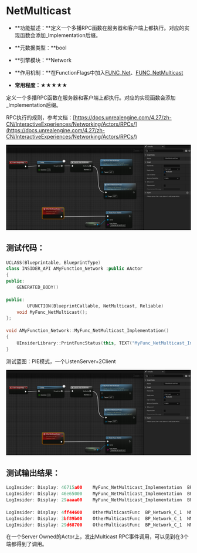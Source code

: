 # NetMulticast

- **功能描述：**定义一个多播RPC函数在服务器和客户端上都执行。对应的实现函数会添加_Implementation后缀。

- **元数据类型：**bool
- **引擎模块：**Network
- **作用机制：**在FunctionFlags中加入[FUNC_Net](../../../../Flags/EFunctionFlags/FUNC_Net.md)、[FUNC_NetMulticast](../../../../Flags/EFunctionFlags/FUNC_NetMulticast.md)
- **常用程度：★★★★★**

定义一个多播RPC函数在服务器和客户端上都执行。对应的实现函数会添加_Implementation后缀。

RPC执行的规则，参考文档：[https://docs.unrealengine.com/4.27/zh-CN/InteractiveExperiences/Networking/Actors/RPCs/](https://docs.unrealengine.com/4.27/zh-CN/InteractiveExperiences/Networking/Actors/RPCs/)

![Untitled](Untitled.png)

## 测试代码：

```cpp
UCLASS(Blueprintable, BlueprintType)
class INSIDER_API AMyFunction_Network :public AActor
{
public:
	GENERATED_BODY()

public:
		UFUNCTION(BlueprintCallable, NetMulticast, Reliable)
	void MyFunc_NetMulticast();
};

void AMyFunction_Network::MyFunc_NetMulticast_Implementation()
{
	UInsiderLibrary::PrintFuncStatus(this, TEXT("MyFunc_NetMulticast_Implementation"));
}
```

测试蓝图：PIE模式，一个ListenServer+2Client

![Untitled](Untitled.png)

## 测试输出结果：

```cpp
LogInsider: Display: 46715a00    MyFunc_NetMulticast_Implementation  BP_Network_C_1  NM_ListenServer Local:ROLE_Authority    Remote:ROLE_SimulatedProxy
LogInsider: Display: 46e65000    MyFunc_NetMulticast_Implementation  BP_Network_C_1  NM_Client   Local:ROLE_SimulatedProxy   Remote:ROLE_Authority
LogInsider: Display: 29aaaa00    MyFunc_NetMulticast_Implementation  BP_Network_C_1  NM_Client   Local:ROLE_SimulatedProxy   Remote:ROLE_Authority

LogInsider: Display: 4ff44600    OtherMulticastFunc  BP_Network_C_1  NM_ListenServer Local:ROLE_Authority    Remote:ROLE_SimulatedProxy
LogInsider: Display: 3bf89b00    OtherMulticastFunc  BP_Network_C_1  NM_Client   Local:ROLE_SimulatedProxy   Remote:ROLE_Authority
LogInsider: Display: 29d68700    OtherMulticastFunc  BP_Network_C_1  NM_Client   Local:ROLE_SimulatedProxy   Remote:ROLE_Authority
```

在一个Server Owned的Actor上，发出Multicast RPC事件调用，可以见到在3个端都得到了调用。